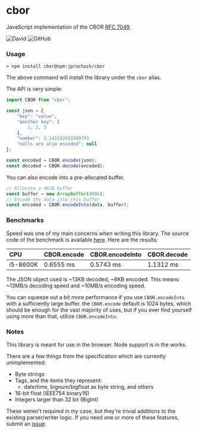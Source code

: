 # cbor

JavaScript implementation of the CBOR [RFC 7049](https://tools.ietf.org/html/rfc7049).

![David](https://img.shields.io/david/dev/jprochazk/cbor)
![GitHub](https://img.shields.io/github/license/jprochazk/cbor)

### Usage

```
> npm install cbor@npm:jprochazk/cbor
```

The above command will install the library under the `cbor` alias.

The API is very simple:

```js
import CBOR from "cbor";

const json = {
    "key": "value",
    "another key": [
        1, 2, 3
    ],
    "number": 3.141592653589793
    "nulls are also encoded": null
};

const encoded = CBOR.encode(json);
const decoded = CBOR.decode(encoded);
```

You can also encode into a pre-allocated buffer.
```js
// Allocate a 4KiB buffer
const buffer = new ArrayBuffer(4096);
// Encode the data into this buffer
const encoded = CBOR.encodeInto(data, buffer);
```

### Benchmarks

Speed was one of my main concerns when writing this library. The source code of the benchmark is available [here](https://github.com/jprochazk/cbor-benchmark). Here are the results:


| CPU      | CBOR.encode | CBOR.encodeInto | CBOR.decode |
| :------- | :---------- | :-------------- | :---------- |
| i5-8600K | 0.6555 ms   | 0.5743 ms       | 1.1312 ms   |

The JSON object used is ~13KB decoded, ~6KB encoded. This means ~13MB/s decoding speed and ~10MB/s encoding speed.

You can squeeze out a bit more performance if you use `CBOR.encodeInto` with a sufficiently large buffer. the `CBOR.encode` default is 1024 bytes, which should be enough for the vast majority of uses, but if you ever find yourself using more than that, utilize `CBOR.encodeInto`.

### Notes

This library is meant for use in the browser. Node support is in the works.

There are a few things from the specification which are currently unimplemented:

-   Byte strings
-   Tags, and the items they represent:
    -   date/time, bignum/bigfloat as byte string, and others
-   16-bit float (IEEE754 binary16)
-   Integers larger than 32 bit (BigInt)

These weren't required in my case, but they're trivial additions to the existing parser/writer logic. If you need one or more of these features, submit an [issue](https://github.com/jprochazk/cbor/issues).
